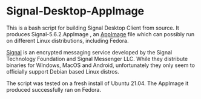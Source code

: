 # Signal-Desktop-AppImage

This is a bash script for building Signal Desktop Client from source. It produces Signal-5.6.2.AppImage , an [AppImage](https://en.wikipedia.org/wiki/AppImage) file which can possibly run on different Linux distributions, including Fedora.

[Signal](https://www.signal.org/) is an encrypted messaging service developed by the Signal Technology Foundation and Signal Messenger LLC. 
While they distribute binaries for WIndows, MacOS and Android, unfortunately they only seem to officially support Debian based Linux distros.  

The script was tested on a fresh install of Ubuntu 21.04. The AppImage it produced successfully ran on Fedora.
